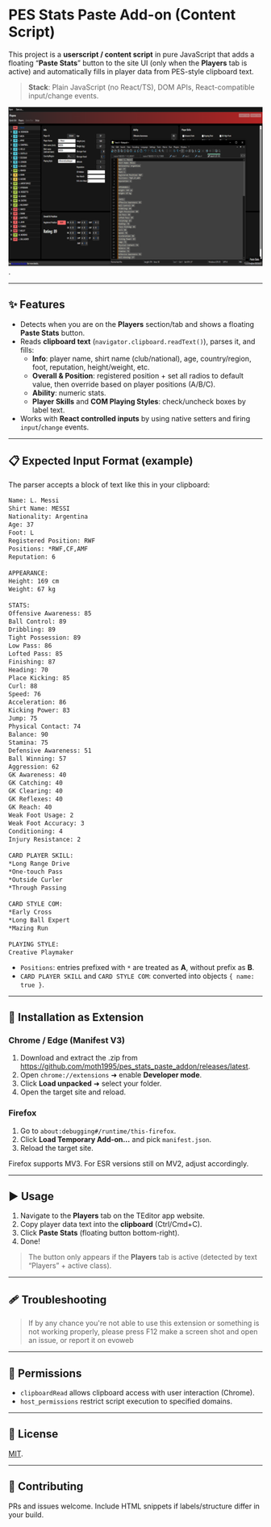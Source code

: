 # PES Stats Paste Add-on (Content Script)

This project is a **userscript / content script** in pure JavaScript that adds a floating “**Paste Stats**” button to the site UI (only when the **Players** tab is active) and automatically fills in player data from PES-style clipboard text.

> **Stack**: Plain JavaScript (no React/TS), DOM APIs, React-compatible input/change events.

![Preview](img/preview.png).

---

## ✨ Features

- Detects when you are on the **Players** section/tab and shows a floating **Paste Stats** button.
- Reads **clipboard text** (`navigator.clipboard.readText()`), parses it, and fills:
  - **Info**: player name, shirt name (club/national), age, country/region, foot, reputation, height/weight, etc.
  - **Overall & Position**: registered position + set all radios to default value, then override based on player positions (A/B/C).
  - **Ability**: numeric stats.
  - **Player Skills** and **COM Playing Styles**: check/uncheck boxes by label text.
- Works with **React controlled inputs** by using native setters and firing `input`/`change` events.

---

## 📋 Expected Input Format (example)

The parser accepts a block of text like this in your clipboard:

```
Name: L. Messi
Shirt Name: MESSI
Nationality: Argentina
Age: 37
Foot: L
Registered Position: RWF
Positions: *RWF,CF,AMF
Reputation: 6

APPEARANCE:
Height: 169 cm
Weight: 67 kg

STATS:
Offensive Awareness: 85
Ball Control: 89
Dribbling: 89
Tight Possession: 89
Low Pass: 86
Lofted Pass: 85
Finishing: 87
Heading: 70
Place Kicking: 85
Curl: 88
Speed: 76
Acceleration: 86
Kicking Power: 83
Jump: 75
Physical Contact: 74
Balance: 90
Stamina: 75
Defensive Awareness: 51
Ball Winning: 57
Aggression: 62
GK Awareness: 40
GK Catching: 40
GK Clearing: 40
GK Reflexes: 40
GK Reach: 40
Weak Foot Usage: 2
Weak Foot Accuracy: 3
Conditioning: 4
Injury Resistance: 2

CARD PLAYER SKILL:
*Long Range Drive
*One-touch Pass
*Outside Curler
*Through Passing

CARD STYLE COM:
*Early Cross
*Long Ball Expert
*Mazing Run

PLAYING STYLE:
Creative Playmaker
```

- `Positions`: entries prefixed with `*` are treated as **A**, without prefix as **B**.
- `CARD PLAYER SKILL` and `CARD STYLE COM`: converted into objects `{ name: true }`.

---

## 🧩 Installation as Extension

### Chrome / Edge (Manifest V3)

1. Download and extract the .zip from https://github.com/moth1995/pes_stats_paste_addon/releases/latest.
2. Open `chrome://extensions` ➜ enable **Developer mode**.
3. Click **Load unpacked** ➜ select your folder.
4. Open the target site and reload.


### Firefox

1. Go to `about:debugging#/runtime/this-firefox`.
2. Click **Load Temporary Add-on…** and pick `manifest.json`.
3. Reload the target site.

Firefox supports MV3. For ESR versions still on MV2, adjust accordingly.

---

## ▶️ Usage

1. Navigate to the **Players** tab on the TEditor app website.
2. Copy player data text into the **clipboard** (Ctrl/Cmd+C).
3. Click **Paste Stats** (floating button bottom-right).
4. Done!


> The button only appears if the **Players** tab is active (detected by text “Players” + active class).

---

## 🩹 Troubleshooting

> If by any chance you're not able to use this extension or something is not working properly, please press F12 make a screen shot and open an issue, or report it on evoweb

---

## 🧱 Permissions

- `clipboardRead` allows clipboard access with user interaction (Chrome).
- `host_permissions` restrict script execution to specified domains.

---

## 📄 License

[MIT](LICENSE).

---

## 🤝 Contributing

PRs and issues welcome. Include HTML snippets if labels/structure differ in your build.
